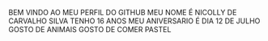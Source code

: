 BEM VINDO AO MEU PERFIL DO GITHUB
MEU NOME É NICOLLY DE CARVALHO SILVA
TENHO 16 ANOS 
MEU ANIVERSARIO É DIA 12 DE JULHO
GOSTO DE ANIMAIS
GOSTO DE COMER PASTEL
